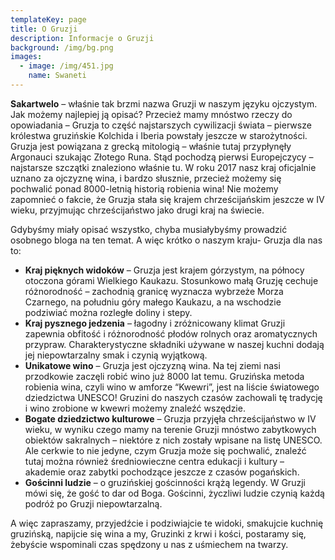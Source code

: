 ```yaml
---
templateKey: page
title: O Gruzji
description: Informacje o Gruzji
background: /img/bg.png
images:
  - image: /img/451.jpg
    name: Swaneti
---
```


**Sakartwelo** – właśnie tak brzmi nazwa Gruzji w naszym języku ojczystym. Jak możemy najlepiej ją opisać? Przecież mamy mnóstwo rzeczy do opowiadania – Gruzja to część najstarszych cywilizacji świata – pierwsze królestwa gruzińskie Kolchida i Iberia powstały jeszcze w starożytności. Gruzja jest powiązana z grecką mitologią – właśnie tutaj przypłynęły Argonauci szukając Złotego Runa. Stąd pochodzą pierwsi Europejczycy – najstarsze szczątki znaleziono właśnie tu. W roku 2017 nasz kraj oficjalnie uznano za ojczyznę wina, i bardzo słusznie, przecież możemy się pochwalić ponad 8000-letnią historią robienia wina! Nie możemy zapomnieć o fakcie, że  Gruzja stała się krajem chrześcijańskim jeszcze w IV wieku, przyjmując chrześcijaństwo jako drugi kraj na świecie.

Gdybyśmy miały opisać wszystko, chyba musiałybyśmy prowadzić osobnego bloga na ten temat. A więc krótko o naszym kraju- Gruzja dla nas to:
- **Kraj pięknych widoków** – Gruzja jest krajem górzystym, na północy otoczona  górami Wielkiego Kaukazu. Stosunkowo małą Gruzję cechuje różnorodność – zachodnią granicę wyznacza wybrzeże Morza Czarnego, na południu  góry małego Kaukazu, a na wschodzie podziwiać można rozległe doliny i stepy.
- **Kraj pysznego jedzenia** – łagodny i zróżnicowany klimat Gruzji zapewnia obfitość i różnorodność płodów rolnych oraz aromatycznych przypraw. Charakterystyczne składniki używane w naszej kuchni dodają jej niepowtarzalny smak i czynią wyjątkową.
- **Unikatowe wino** – Gruzja jest ojczyzną wina. Na tej ziemi nasi przodkowie zaczęli robić wino już 8000 lat temu. Gruzińska metoda robienia wina, czyli wino w amforze “Kwewri”, jest na liście światowego dziedzictwa UNESCO! Gruzini do naszych czasów zachowali tę tradycję i wino zrobione w kwewri możemy znaleźć wszędzie.
- **Bogate dziedzictwo kulturowe** – Gruzja przyjęła chrześcijaństwo w IV wieku, w wyniku czego mamy na terenie Gruzji mnóstwo zabytkowych obiektów sakralnych – niektóre z nich zostały wpisane na listę UNESCO. Ale cerkwie to nie jedyne, czym Gruzja może się pochwalić, znaleźć tutaj można również średniowieczne centra edukacji i kultury – akademie oraz zabytki pochodzące jeszcze z czasów pogańskich.
- **Gościnni ludzie** – o gruzińskiej gościnności krążą legendy. W Gruzji mówi się, że gość to dar od Boga. Gościnni, życzliwi ludzie czynią każdą podróż po Gruzji niepowtarzalną.

A więc zapraszamy, przyjedźcie i podziwiajcie te widoki, smakujcie kuchnię gruzińską, napijcie się wina a my, Gruzinki z krwi i kości, postaramy się, żebyście wspominali czas spędzony u nas z uśmiechem na twarzy.
